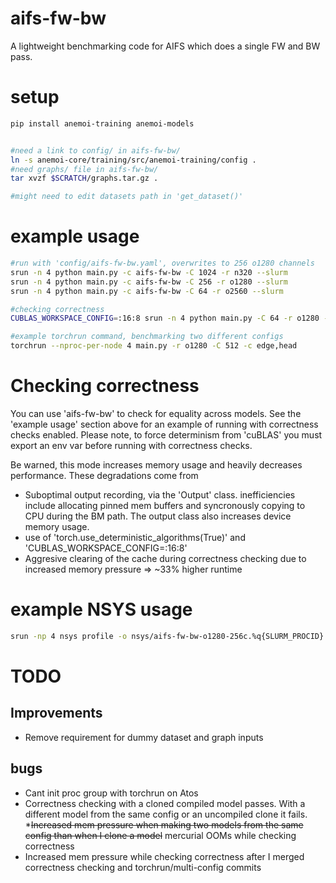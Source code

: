 # aifs-fw-bw
A lightweight benchmarking code for AIFS which does a single FW and BW pass. 

# setup
```bash
pip install anemoi-training anemoi-models


#need a link to config/ in aifs-fw-bw/
ln -s anemoi-core/training/src/anemoi-training/config .
#need graphs/ file in aifs-fw-bw/
tar xvzf $SCRATCH/graphs.tar.gz .

#might need to edit datasets path in 'get_dataset()'
```

# example usage
```bash
#run with 'config/aifs-fw-bw.yaml', overwrites to 256 o1280 channels
srun -n 4 python main.py -c aifs-fw-bw -C 1024 -r n320 --slurm
srun -n 4 python main.py -c aifs-fw-bw -C 256 -r o1280 --slurm
srun -n 4 python main.py -c aifs-fw-bw -C 64 -r o2560 --slurm

#checking correctness
CUBLAS_WORKSPACE_CONFIG=:16:8 srun -n 4 python main.py -C 64 -r o1280 --slurm -c default-config,new-config --verify 

#example torchrun command, benchmarking two different configs
torchrun --nproc-per-node 4 main.py -r o1280 -C 512 -c edge,head
```

# Checking correctness
You can use 'aifs-fw-bw' to check for equality across models. See the 'example usage' section above for an example of running with correctness checks enabled. Please note, to force determinism from 'cuBLAS' you must export an env var before running with correctness checks.

Be warned, this mode increases memory usage and heavily decreases performance. These degradations come from
* Suboptimal output recording, via the 'Output' class. inefficiencies include allocating pinned mem buffers and syncronously copying to CPU during the BM path. The output class also increases device memory usage.
* use of 'torch.use_deterministic_algorithms(True)' and 'CUBLAS_WORKSPACE_CONFIG=:16:8'
* Aggresive clearing of the cache during correctness checking due to increased memory pressure => ~33% higher runtime

# example NSYS usage
```bash
srun -np 4 nsys profile -o nsys/aifs-fw-bw-o1280-256c.%q{SLURM_PROCID} -f true --gpu-metrics-devices=all --cuda-memory true --python-backtrace=cuda python main.py -C 64 -r o1280
```

# TODO
## Improvements
* Remove requirement for dummy dataset and graph inputs
## bugs
* Cant init proc group with torchrun on Atos
* Correctness checking with a cloned compiled model passes. With a different model from the same config or an uncompiled clone it fails.
*~~Increased mem pressure when making two models from the same config than when I clone a model~~ mercurial OOMs while checking correctness
* Increased mem pressure while checking correctness after I merged correctness checking and torchrun/multi-config commits